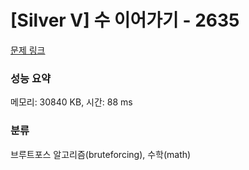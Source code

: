 # [Silver V] 수 이어가기 - 2635 

[문제 링크](https://www.acmicpc.net/problem/2635) 

### 성능 요약

메모리: 30840 KB, 시간: 88 ms

### 분류

브루트포스 알고리즘(bruteforcing), 수학(math)

